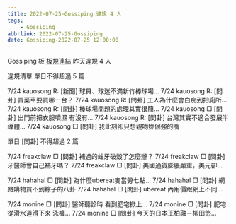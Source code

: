```yaml
---
title: 2022-07-25-Gossiping 違規 4 人
tags:
    - Gossiping
abbrlink: 2022-07-25-Gossiping
date: Gossiping-2022-07-25 12:00:00
---
```

Gossiping 板 [板規連結](https://www.ptt.cc/bbs/Gossiping/M.1637425085.A.07D.html)
昨天違規 4 人
<!-- more -->

違規清單
單日不得超過 5 篇

7/24 kauosong R: [新聞] 球員、球迷不滿新竹棒球場…
7/24 kauosong R: [問卦] 買菜車要買哪一台？
7/24 kauosong R: [問卦] 工人為什麼會白痴到把廁所…
7/24 kauosong R: [問卦] 棒球場問題的處理其實很簡…
7/24 kauosong □ [問卦] 出門前把衣服噴濕 有沒有…
7/24 kauosong R: [問卦] 台灣其實不適合發展半導體…
7/24 kauosong □ [問卦] 我此刻卻只想親吻妳倔強的嘴

單日 [問卦] 不得超過 2 篇

7/24 freakclaw □ [問卦] 補過的蛀牙破殼了怎麼辦？
7/24 freakclaw □ [問卦] 牙醫師會自己補牙嗎？
7/24 freakclaw □ [問卦] 美國通貨膨脹嚴重，美元卻…

7/24 hahahal □ [問卦] 為什麼ubereat麥當勞七點…
7/24 hahahal □ [問卦] 網路購物買不到粽子的八卦
7/24 hahahal □ [問卦] ubereat 內用價跟網上不同…

7/24 monine □ [問卦] 醫師聽診時 看到肥宅掀上…
7/24 monine □ [問卦] 肥宅從滑水道滑下來 泳褲…
7/24 monine □ [問卦] 今天的日本王柏融－柳田悠…